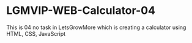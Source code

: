 # LGMVIP-WEB-Calculator-04
This is  04 no task in LetsGrowMore which is creating a calculator using HTML, CSS, JavaScript 
